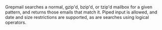 Grepmail searches a normal, gzip'd, bzip'd, or tzip'd mailbox for a given pattern, and returns those emails that match it. Piped input is allowed, and date and size restrictions are supported, as are searches using logical operators.